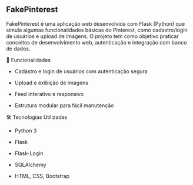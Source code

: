 ## FakePinterest

FakePinterest é uma aplicação web desenvolvida com Flask (Python) que simula algumas funcionalidades básicas do Pinterest, como cadastro/login de usuários e upload de imagens. O projeto tem como objetivo praticar conceitos de desenvolvimento web, autenticação e integração com banco de dados.

🚀 Funcionalidades

- Cadastro e login de usuários com autenticação segura

- Upload e exibição de imagens

- Feed interativo e responsivo

- Estrutura modular para fácil manutenção

🛠️ Tecnologias Utilizadas

- Python 3

- Flask

- Flask-Login

- SQLAlchemy

- HTML, CSS, Bootstrap
